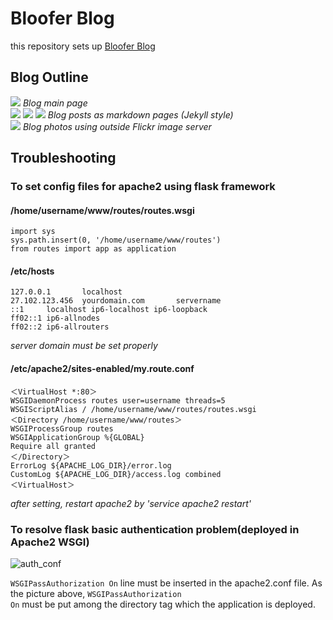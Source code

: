 # Bloofer Blog  
this repository sets up [Bloofer Blog](http://jmyang.kr)  

## Blog Outline  
<img class="img-responsive" src="https://jmyang.kr/static/img/main.jpg">  
<i>Blog main page</i>  
</br>  
<img class="img-responsive" src="https://jmyang.kr/static/img/rev.jpg">  
<img class="img-responsive" src="https://jmyang.kr/static/img/std.jpg">      
<img class="img-responsive" src="https://jmyang.kr/static/img/blog.jpg">  
<i>Blog posts as markdown pages (Jekyll style)</i>  
</br>  
<img class="img-responsive" src="https://jmyang.kr/static/img/photo.jpg">  
<i>Blog photos using outside Flickr image server</i>  
  
</hr>
 
## Troubleshooting

<h3>To set config files for apache2 using flask framework</h3>  
  
<h4>/home/username/www/routes/routes.wsgi</h4>  
  
```
import sys  
sys.path.insert(0, '/home/username/www/routes')  
from routes import app as application  
```
  
<h4>/etc/hosts</h4>  
  
```
127.0.0.1       localhost  
27.102.123.456  yourdomain.com       servername  
::1     localhost ip6-localhost ip6-loopback  
ff02::1 ip6-allnodes  
ff02::2 ip6-allrouters  
```  

*server domain must be set properly*  
  
<h4>/etc/apache2/sites-enabled/my.route.conf</h4>  
  
```
＜VirtualHost *:80＞  
WSGIDaemonProcess routes user=username threads=5  
WSGIScriptAlias / /home/username/www/routes/routes.wsgi  
＜Directory /home/username/www/routes＞  
WSGIProcessGroup routes  
WSGIApplicationGroup %{GLOBAL}  
Require all granted  
＜/Directory＞  
ErrorLog ${APACHE_LOG_DIR}/error.log  
CustomLog ${APACHE_LOG_DIR}/access.log combined  
＜VirtualHost＞   
```  
  
*after setting, restart apache2 by 'service apache2 restart'*  
  
</hr>  
  
<h3>To resolve flask basic authentication problem(deployed in Apache2 WSGI)</h3>  
  
![auth_conf](https://jmyang.kr/static/img/auth_conf.jpg)
  
<code>WSGIPassAuthorization On</code> line must be inserted in the apache2.conf file. As the picture above, <code>WSGIPassAuthorization On</code> must be put among the directory tag which the application is deployed.
